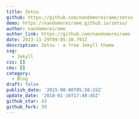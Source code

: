 ```yaml
---
title: Zetsu
github: https://github.com/nandomoreirame/zetsu
demo: https://nandomoreirame.github.io/zetsu/
author: nandomoreirame
author_link: https://github.com/nandomoreirame
date: 2023-11-29T09:05:38.791Z
description: Zetsu - a free Jekyll theme
ssg:
  - Jekyll
css: []
cms: []
category:
  - Blog
draft: false
publish_date: '2015-08-08T05:58:15Z'
update_date: '2018-01-16T17:48:45Z'
github_star: 43
github_fork: 39
---
```

